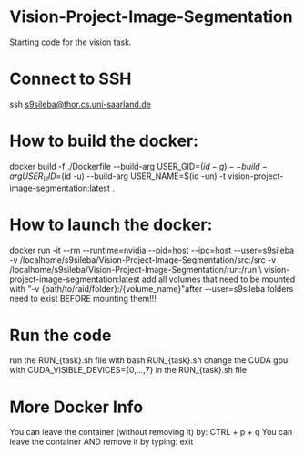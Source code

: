 # Vision-Project-Image-Segmentation
Starting code for the vision task.

# Connect to SSH
ssh s9sileba@thor.cs.uni-saarland.de

# How to build the docker:
docker build -f ./Dockerfile --build-arg USER_GID=$(id -g) --build-arg USER_UID=$(id -u) --build-arg USER_NAME=$(id -un) -t vision-project-image-segmentation:latest .

# How to launch the docker:
docker run -it --rm --runtime=nvidia --pid=host --ipc=host --user=s9sileba -v /localhome/s9sileba/Vision-Project-Image-Segmentation/src:/src -v /localhome/s9sileba/Vision-Project-Image-Segmentation/run:/run \ vision-project-image-segmentation:latest
add all volumes that need to be mounted with "-v {path/to/raid/folder}:/{volume_name}"after --user=s9sileba
folders need to exist BEFORE mounting them!!!

# Run the code
run the RUN_{task}.sh file with
bash RUN_{task}.sh
change the CUDA gpu with CUDA_VISIBLE_DEVICES={0,...,7} in the RUN_{task}.sh file

# More Docker Info
You can leave the container (without removing it) by: CTRL + p + q
You can leave the container AND remove it by typing: exit
